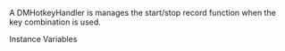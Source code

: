 A DMHotkeyHandler is manages the start/stop record function when the key combination is used.

Instance Variables
